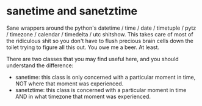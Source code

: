 sanetime and sanetztime
=======================

Sane wrappers around the python's datetime / time / date / timetuple / pytz / timezone / calendar /
timedelta / utc shitshow.  This takes care of most of the ridiculous shit so you don't have to
flush precious brain cells down the toilet trying to figure all this out.  You owe me a beer.  At
least.

There are two classes that you may find useful here, and you should understand the difference:

* sanetime:  this class is only concerned with a particular moment in time, NOT where that moment
        was experienced.
* sanetztime:  this class is concerned with a particular moment in time AND in what timezone that
        moment was experienced.

